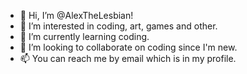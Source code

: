 - 👋 Hi, I’m @AlexTheLesbian!
- 👀 I’m interested in coding, art, games and other.
- 🌱 I’m currently learning coding.
- 💞️ I’m looking to collaborate on coding since I'm new.
- 📫 You can reach me by email which is in my profile.
